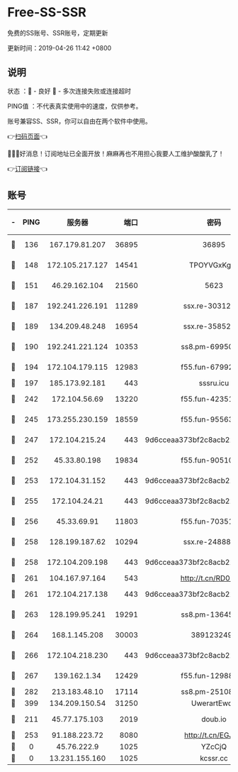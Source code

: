 # Free-SS-SSR

免费的SS账号、SSR账号，定期更新

更新时间：2019-04-26 11:42 +0800

## 说明

状态     ：🙂 - 良好 🙁 - 多次连接失败或连接超时

PING值   ：不代表真实使用中的速度，仅供参考。

账号兼容SS、SSR，你可以自由在两个软件中使用。

👉[扫码页面](https://liesauer.github.io/Free-SS-SSR/)👈

🎉🎉🎉好消息！订阅地址已全面开放！麻麻再也不用担心我要人工维护酸酸乳了！

👉[订阅链接](https://www.liesauer.net/yogurt/subscribe?ACCESS_TOKEN=DAYxR3mMaZAsaqUb)👈

## 账号

|-|PING|服务器|端口|密码|加密方式|区域|
|:----:|:----:|:-----:|-----:|:----:|:----:|:----:|
|🙂|136|167.179.81.207|36895|36895|aes-256-cfb|JP|
|🙂|148|172.105.217.127|14541|TPOYVGxKglpi|aes-256-cfb|JP|
|🙂|151|46.29.162.104|21560|5623|aes-128-ctr|RU|
|🙂|187|192.241.226.191|11289|ssx.re-30312504|aes-256-cfb|US|
|🙂|189|134.209.48.248|16954|ssx.re-35852205|aes-256-cfb|US|
|🙂|190|192.241.221.124|10353|ss8.pm-69950970|aes-256-cfb|US|
|🙂|194|172.104.179.115|12983|f55.fun-67992168|aes-256-cfb|SG|
|🙂|197|185.173.92.181|443|sssru.icu|rc4-md5|RU|
|🙂|242|172.104.56.69|13220|f55.fun-42351111|aes-256-cfb|SG|
|🙂|245|173.255.230.159|18559|f55.fun-95563135|aes-256-cfb|US|
|🙂|247|172.104.215.24|443|9d6cceaa373bf2c8acb22e60b6a58be6|aes-256-cfb|US|
|🙂|252|45.33.80.198|19834|f55.fun-90510062|aes-256-cfb|US|
|🙂|253|172.104.31.152|443|9d6cceaa373bf2c8acb22e60b6a58be6|aes-256-cfb|US|
|🙂|255|172.104.24.21|443|9d6cceaa373bf2c8acb22e60b6a58be6|aes-256-cfb|US|
|🙂|256|45.33.69.91|11803|f55.fun-70351171|aes-256-cfb|US|
|🙂|258|128.199.187.62|10294|ssx.re-24888501|aes-256-cfb|SG|
|🙂|258|172.104.209.198|443|9d6cceaa373bf2c8acb22e60b6a58be6|aes-256-cfb|US|
|🙂|261|104.167.97.164|543|http://t.cn/RD0D7sx|rc4-md5|CA|
|🙂|261|172.104.217.138|443|9d6cceaa373bf2c8acb22e60b6a58be6|aes-256-cfb|US|
|🙂|263|128.199.95.241|19291|ss8.pm-13645319|aes-256-cfb|SG|
|🙂|264|168.1.145.208|30003|3891232494|aes-256-cfb|AU|
|🙂|266|172.104.218.230|443|9d6cceaa373bf2c8acb22e60b6a58be6|aes-256-cfb|US|
|🙂|267|139.162.1.34|12429|f55.fun-12988715|aes-256-cfb|SG|
|🙂|282|213.183.48.10|17114|ss8.pm-25108504|rc4-md5|RU|
|🙂|399|134.209.150.54|31250|UwerartEwqe|chacha20|IN|
|🙂|211|45.77.175.103|2019|doub.io|aes-128-ctr|SG|
|🙁|253|91.188.223.72|8080|http://t.cn/EGJIyrl|rc4-md5|RU|
|🙁|0|45.76.222.9|1025|YZcCjQ|rc4-md5|JP|
|🙁|0|13.231.155.160|1025|kcssr.cc|rc4-md5|JP|
